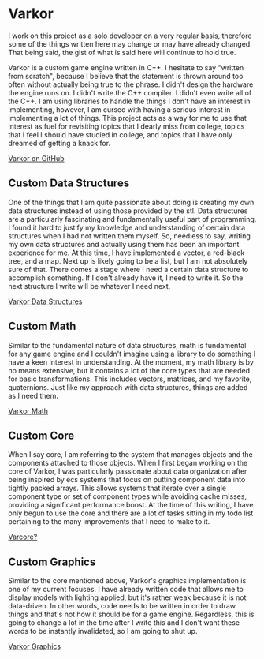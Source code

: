 # Varkor

I work on this project as a solo developer on a very regular basis, therefore some of the things written here may change or may have already changed. That being said, the gist of what is said here will continue to hold true.

Varkor is a custom game engine written in C++. I hesitate to say "written from scratch", because I believe that the statement is thrown around too often without actually being true to the phrase. I didn't design the hardware the engine runs on. I didn't write the C++ compiler. I didn't even write all of the C++. I am using libraries to handle the things I don't have an interest in implementing, however, I am cursed with having a serious interest in implementing a lot of things. This project acts as a way for me to use that interest as fuel for revisiting topics that I dearly miss from college, topics that I feel I should have studied in college, and topics that I have only dreamed of getting a knack for.

[Varkor on GitHub](https://github.com/Underdisc/Varkor)

## Custom Data Structures
One of the things that I am quite passionate about doing is creating my own data structures instead of using those provided by the stl. Data structures are a particularly fascinating and fundamentally useful part of programming. I found it hard to justify my knowledge and understanding of certain data structures when I had not written them myself. So, needless to say, writing my own data structures and actually using them has been an important experience for me. At this time, I have implemented a vector, a red-black tree, and a map. Next up is likely going to be a list, but I am not absolutely sure of that. There comes a stage where I need a certain data structure to accomplish something. If I don't already have it, I need to write it. So the next structure I write will be whatever I need next.

[Varkor Data Structures](https://github.com/Underdisc/Varkor/tree/master/src/ds)

## Custom Math
Similar to the fundamental nature of data structures, math is fundamental for any game engine and I couldn't imagine using a library to do something I have a keen interest in understanding. At the moment, my math library is by no means extensive, but it contains a lot of the core types that are needed for basic transformations. This includes vectors, matrices, and my favorite, quaternions. Just like my approach with data structures, things are added as I need them.

[Varkor Math](https://github.com/Underdisc/Varkor/tree/master/src/math)

## Custom Core
When I say core, I am referring to the system that manages objects and the components attached to those objects. When I first began working on the core of Varkor, I was particularly passionate about data organization after being inspired by ecs systems that focus on putting component data into tightly packed arrays. This allows systems that iterate over a single component type or set of component types while avoiding cache misses, providing a significant performance boost. At the time of this writing, I have only begun to use the core and there are a lot of tasks sitting in my todo list pertaining to the many improvements that I need to make to it.

[Varcore?](https://github.com/Underdisc/Varkor/tree/master/src/core)

## Custom Graphics
Similar to the core mentioned above, Varkor's graphics implementation is one of my current focuses. I have already written code that allows me to display models with lighting applied, but it's rather weak because it is not data-driven. In other words, code needs to be written in order to draw things and that's not how it should be for a game engine. Regardless, this is going to change a lot in the time after I write this and I don't want these words to be instantly invalidated, so I am going to shut up.

[Varkor Graphics](https://github.com/Underdisc/Varkor/tree/master/src/gfx)
